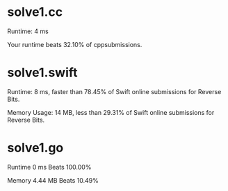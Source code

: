# solve1.cc

Runtime: 4 ms

Your runtime beats 32.10% of cppsubmissions.

# solve1.swift

Runtime: 8 ms, faster than 78.45% of Swift online submissions for Reverse Bits.

Memory Usage: 14 MB, less than 29.31% of Swift online submissions for Reverse Bits.

# solve1.go

Runtime 0 ms Beats 100.00%

Memory 4.44 MB Beats 10.49%

